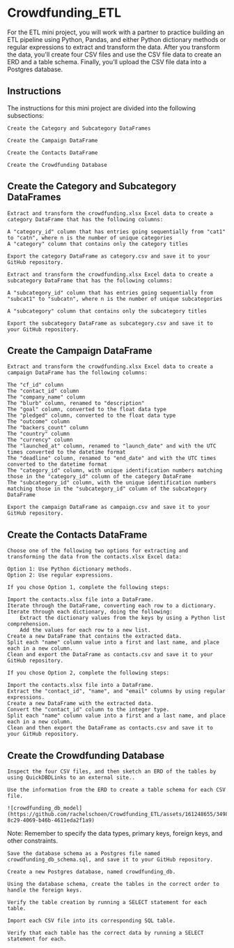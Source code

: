 # Crowdfunding_ETL

For the ETL mini project, you will work with a partner to practice building an ETL pipeline using Python, Pandas, and either Python dictionary methods or regular expressions to extract and transform the data. After you transform the data, you'll create four CSV files and use the CSV file data to create an ERD and a table schema. Finally, you’ll upload the CSV file data into a Postgres database.

## Instructions

The instructions for this mini project are divided into the following subsections:

    Create the Category and Subcategory DataFrames

    Create the Campaign DataFrame

    Create the Contacts DataFrame

    Create the Crowdfunding Database

## Create the Category and Subcategory DataFrames

    Extract and transform the crowdfunding.xlsx Excel data to create a category DataFrame that has the following columns:

    A "category_id" column that has entries going sequentially from "cat1" to "catn", where n is the number of unique categories
    A "category" column that contains only the category titles

    Export the category DataFrame as category.csv and save it to your GitHub repository.

    Extract and transform the crowdfunding.xlsx Excel data to create a subcategory DataFrame that has the following columns:

    A "subcategory_id" column that has entries going sequentially from "subcat1" to "subcatn", where n is the number of unique subcategories

    A "subcategory" column that contains only the subcategory titles

    Export the subcategory DataFrame as subcategory.csv and save it to your GitHub repository.

## Create the Campaign DataFrame

    Extract and transform the crowdfunding.xlsx Excel data to create a campaign DataFrame has the following columns:

    The "cf_id" column
    The "contact_id" column
    The "company_name" column
    The "blurb" column, renamed to "description"
    The "goal" column, converted to the float data type
    The "pledged" column, converted to the float data type
    The "outcome" column
    The "backers_count" column
    The "country" column
    The "currency" column
    The "launched_at" column, renamed to "launch_date" and with the UTC times converted to the datetime format
    The "deadline" column, renamed to "end_date" and with the UTC times converted to the datetime format
    The "category_id" column, with unique identification numbers matching those in the "category_id" column of the category DataFrame
    The "subcategory_id" column, with the unique identification numbers matching those in the "subcategory_id" column of the subcategory DataFrame

    Export the campaign DataFrame as campaign.csv and save it to your GitHub repository.

## Create the Contacts DataFrame

    Choose one of the following two options for extracting and transforming the data from the contacts.xlsx Excel data:

    Option 1: Use Python dictionary methods.
    Option 2: Use regular expressions.

    If you chose Option 1, complete the following steps:

    Import the contacts.xlsx file into a DataFrame.
    Iterate through the DataFrame, converting each row to a dictionary.
    Iterate through each dictionary, doing the following:
        Extract the dictionary values from the keys by using a Python list comprehension.
        Add the values for each row to a new list.
    Create a new DataFrame that contains the extracted data.
    Split each "name" column value into a first and last name, and place each in a new column.
    Clean and export the DataFrame as contacts.csv and save it to your GitHub repository.

    If you chose Option 2, complete the following steps:

    Import the contacts.xlsx file into a DataFrame.
    Extract the "contact_id", "name", and "email" columns by using regular expressions.
    Create a new DataFrame with the extracted data.
    Convert the "contact_id" column to the integer type.
    Split each "name" column value into a first and a last name, and place each in a new column.
    Clean and then export the DataFrame as contacts.csv and save it to your GitHub repository.

## Create the Crowdfunding Database

    Inspect the four CSV files, and then sketch an ERD of the tables by using QuickDBDLinks to an external site..

    Use the information from the ERD to create a table schema for each CSV file.

    ![crowdfunding_db_model](https://github.com/rachelschoen/Crowdfunding_ETL/assets/161248655/3498020f-8c29-4069-b46b-4611eda2f1a9)


Note: Remember to specify the data types, primary keys, foreign keys, and other constraints.

    Save the database schema as a Postgres file named crowdfunding_db_schema.sql, and save it to your GitHub repository.

    Create a new Postgres database, named crowdfunding_db.

    Using the database schema, create the tables in the correct order to handle the foreign keys.

    Verify the table creation by running a SELECT statement for each table.

    Import each CSV file into its corresponding SQL table.

    Verify that each table has the correct data by running a SELECT statement for each.
